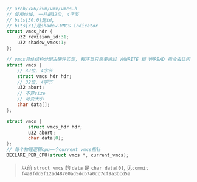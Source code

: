 

```cpp
// arch/x86/kvm/vmx/vmcs.h
// 使用位域, 一共是32位, 4字节
// bits[30:0]是id, 
// bits[31]是shadow-VMCS indicator
struct vmcs_hdr {
    u32 revision_id:31;
    u32 shadow_vmcs:1;
};

// vmcs具体结构分配由硬件实现, 程序员只需要通过 VMWRITE 和 VMREAD 指令去访问
struct vmcs {
    // 32位, 4字节
    struct vmcs_hdr hdr;
    // 32位, 4字节
    u32 abort;
    // 不算size
    // 可变大小
    char data[];
};

struct vmcs {
        struct vmcs_hdr hdr;
        u32 abort;
        char data[0];
};
// 每个物理逻辑cpu一个current vmcs指针
DECLARE_PER_CPU(struct vmcs *, current_vmcs);
```

>以前 `struct vmcs` 的 `data` 是 `char data[0]`, 见`commit f4a9fdd5f12ad48700ad5dcb7a0dc7cf9a3bcd5a`
